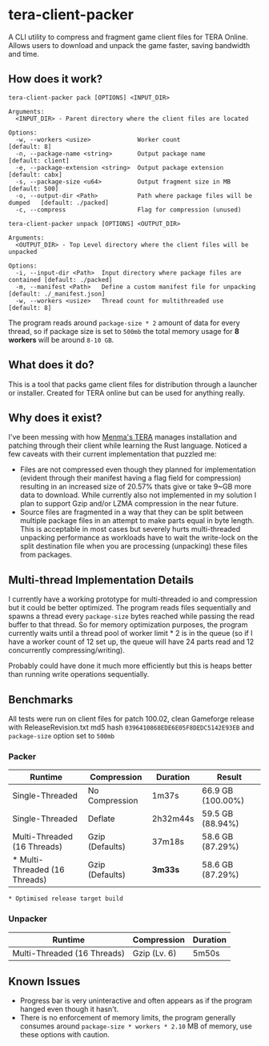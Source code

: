 # tera-client-packer

A CLI utility to compress and fragment game client files for TERA Online. Allows users to download and unpack the game faster, saving bandwidth and time.

## How does it work?

```
tera-client-packer pack [OPTIONS] <INPUT_DIR>

Arguments:
  <INPUT_DIR> - Parent directory where the client files are located

Options:
  -w, --workers <usize>             Worker count                              [default: 8]
  -n, --package-name <string>       Output package name                       [default: client]
  -e, --package-extension <string>  Output package extension                  [default: cabx]
  -s, --package-size <u64>          Output fragment size in MB                [default: 500]
  -o, --output-dir <Path>           Path where package files will be dumped   [default: ./packed]
  -c, --compress                    Flag for compression (unused)
```

```
tera-client-packer unpack [OPTIONS] <OUTPUT_DIR>

Arguments:
  <OUTPUT_DIR> - Top Level directory where the client files will be unpacked

Options:
  -i, --input-dir <Path>  Input directory where package files are contained [default: ./packed]
  -m, --manifest <Path>   Define a custom manifest file for unpacking       [default: ./_manifest.json]
  -w, --workers <usize>   Thread count for multithreaded use                [default: 8]
```

The program reads around `package-size * 2` amount of data for every thread, so if package size is set to `500mb` the total memory usage for **8 workers** will be around `8-10 GB`.

## What does it do?

This is a tool that packs game client files for distribution through a launcher or installer. Created for TERA online but can be used for anything really.

## Why does it exist?

I've been messing with how [Menma's TERA](https://discord.gg/mtdream) manages installation and patching through their client while learning the Rust language. Noticed a few caveats with their current implementation that puzzled me:

- Files are not compressed even though they planned for implementation (evident through their manifest having a flag field for compression) resulting in an increased size of 20.57% thats give or take 9~GB more data to download. While currently also not implemented in my solution I plan to support Gzip and/or LZMA compression in the near future.
- Source files are fragmented in a way that they can be split between multiple package files in an attempt to make parts equal in byte length. This is acceptable in most cases but severely hurts multi-threaded unpacking performance as workloads have to wait the write-lock on the split destination file when you are processing (unpacking) these files from packages.

## Multi-thread Implementation Details

I currently have a working prototype for multi-threaded io and compression but it could be better optimized. The program reads files sequentially and spawns a thread every `package-size` bytes reached while passing the read buffer to that thread. So for memory optimization purposes, the program currently waits until a thread pool of worker limit \* 2 is in the queue (so if I have a worker count of 12 set up, the queue will have 24 parts read and 12 concurrently compressing/writing).

Probably could have done it much more efficiently but this is heaps better than running write operations sequentially.

## Benchmarks

All tests were run on client files for patch 100.02, clean Gameforge release with ReleaseRevision.txt md5 hash `0396410868EDE6E05F8DEDC5142E93EB` and `package-size` option set to `500mb`

### Packer

| Runtime                        | Compression     | Duration  | Result            |
| ------------------------------ | --------------- | --------- | ----------------- |
| Single-Threaded                | No Compression  | 1m37s     | 66.9 GB (100.00%) |
| Single-Threaded                | Deflate         | 2h32m44s  | 59.5 GB (88.94%)  |
| Multi-Threaded (16 Threads)    | Gzip (Defaults) | 37m18s    | 58.6 GB (87.29%)  |
| \* Multi-Threaded (16 Threads) | Gzip (Defaults) | **3m33s** | 58.6 GB (87.29%)  |

`* Optimised release target build`

### Unpacker

| Runtime                     | Compression  | Duration |
| --------------------------- | ------------ | -------- |
| Multi-Threaded (16 Threads) | Gzip (Lv. 6) | 5m50s    |

## Known Issues

- Progress bar is very uninteractive and often appears as if the program hanged even though it hasn't.
- There is no enforcement of memory limits, the program generally consumes around `package-size * workers * 2.10` MB of memory, use these options with caution.
